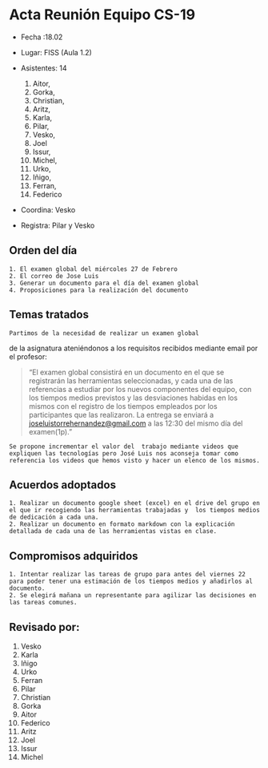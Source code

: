 # Acta Reunión Equipo CS-19

- Fecha :18.02
- Lugar: FISS (Aula 1.2)
- Asistentes: 14

    1. Aitor, 
    1. Gorka, 
    1. Christian, 
    1. Aritz,
    1. Karla,
    1. Pilar, 
    1. Vesko, 
    1. Joel
    1. Issur, 
    1. Michel, 
    1. Urko, 
    1. Iñigo, 
    1. Ferran, 
    1. Federico

- Coordina: Vesko
- Registra: Pilar y Vesko
 

## Orden del día
    1. El examen global del miércoles 27 de Febrero
    2. El correo de Jose Luis
    3. Generar un documento para el día del examen global 
    4. Proposiciones para la realización del documento

## Temas tratados
    Partimos de la necesidad de realizar un examen global
 de la asignatura ateniéndonos a los requisitos recibidos mediante email por el profesor:

>    “El examen global consistirá en un documento en el que se registrarán las 
    herramientas seleccionadas, y cada una de las referencias a estudiar por 
    los nuevos componentes del equipo, con los tiempos medios previstos y
    las desviaciones habidas en los mismos con el registro de los tiempos
    empleados por los participantes que las realizaron. La entrega se enviará 
    a joseluistorrehernandez@gmail.com a las 12:30 del mismo día del examen(1p).”
    
    Se propone incrementar el valor del  trabajo mediante videos que expliquen las tecnologías pero José Luis nos aconseja tomar como referencia los videos que hemos visto y hacer un elenco de los mismos.


## Acuerdos adoptados
    1. Realizar un documento google sheet (excel) en el drive del grupo en el que ir recogiendo las herramientas trabajadas y  los tiempos medios de dedicación a cada una.
    2. Realizar un documento en formato markdown con la explicación detallada de cada una de las herramientas vistas en clase. 

## Compromisos adquiridos
    1. Intentar realizar las tareas de grupo para antes del viernes 22 para poder tener una estimación de los tiempos medios y añadirlos al documento.
    2. Se elegirá mañana un representante para agilizar las decisiones en las tareas comunes.

## Revisado por:
   1. Vesko
   2. Karla
   3. Iñigo
   4. Urko
   5. Ferran
   6. Pilar
   7. Christian
   8. Gorka
   9. Aitor
   10. Federico
   11. Aritz
   12. Joel
   13. Issur
   14. Michel
